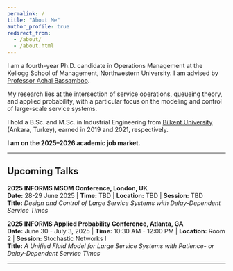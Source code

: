 ```yaml
---
permalink: /
title: "About Me"
author_profile: true
redirect_from: 
  - /about/
  - /about.html
---
```


I am a fourth-year Ph.D. candidate in Operations Management at the Kellogg School of Management, Northwestern University. I am advised by [Professor Achal Bassamboo](https://www.kellogg.northwestern.edu/faculty/directory/bassamboo_achal/).

My research lies at the intersection of service operations, queueing theory, and applied probability, with a particular focus on the modeling and control of large-scale service systems.

I hold a B.Sc. and M.Sc. in Industrial Engineering from [Bilkent University](https://w3.ie.bilkent.edu.tr/en/) (Ankara, Turkey), earned in 2019 and 2021, respectively.

**I am on the 2025–2026 academic job market.**

---

## Upcoming Talks

**2025 INFORMS MSOM Conference, London, UK**  
**Date:** 28-29 June 2025 | **Time:** TBD | **Location:** TBD | **Session:** TBD  
**Title:** *Design and Control of Large Service Systems with Delay-Dependent Service Times*  

**2025 INFORMS Applied Probability Conference, Atlanta, GA**  
**Date:** June 30 - July 3, 2025 | **Time:** 10:30 AM - 12:00 PM | **Location:** Room 2 | **Session:** Stochastic Networks I  
**Title:** *A Unified Fluid Model for Large Service Systems with Patience- or Delay-Dependent Service Times*

---
